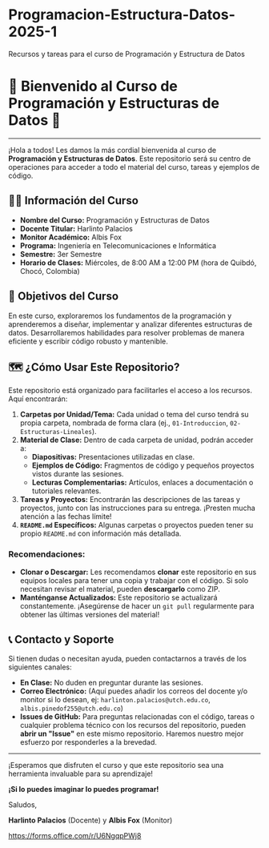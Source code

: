 # Programacion-Estructura-Datos-2025-1
Recursos y tareas para el curso de Programación y Estructura de Datos
# 🚀 Bienvenido al Curso de Programación y Estructuras de Datos 🚀

---

¡Hola a todos! Les damos la más cordial bienvenida al curso de **Programación y Estructuras de Datos**. Este repositorio será su centro de operaciones para acceder a todo el material del curso, tareas y ejemplos de código.

## 👨‍🏫 Información del Curso

* **Nombre del Curso:** Programación y Estructuras de Datos
* **Docente Titular:** Harlinto Palacios
* **Monitor Académico:** Albis Fox
* **Programa:** Ingeniería en Telecomunicaciones e Informática
* **Semestre:** 3er Semestre
* **Horario de Clases:** Miércoles, de 8:00 AM a 12:00 PM (hora de Quibdó, Chocó, Colombia)

## 🎯 Objetivos del Curso

En este curso, exploraremos los fundamentos de la programación y aprenderemos a diseñar, implementar y analizar diferentes estructuras de datos. Desarrollaremos habilidades para resolver problemas de manera eficiente y escribir código robusto y mantenible.

## 🗺️ ¿Cómo Usar Este Repositorio?

Este repositorio está organizado para facilitarles el acceso a los recursos. Aquí encontrarán:

1.  **Carpetas por Unidad/Tema:** Cada unidad o tema del curso tendrá su propia carpeta, nombrada de forma clara (ej., `01-Introduccion`, `02-Estructuras-Lineales`).
2.  **Material de Clase:** Dentro de cada carpeta de unidad, podrán acceder a:
    * **Diapositivas:** Presentaciones utilizadas en clase.
    * **Ejemplos de Código:** Fragmentos de código y pequeños proyectos vistos durante las sesiones.
    * **Lecturas Complementarias:** Artículos, enlaces a documentación o tutoriales relevantes.
3.  **Tareas y Proyectos:** Encontrarán las descripciones de las tareas y proyectos, junto con las instrucciones para su entrega. ¡Presten mucha atención a las fechas límite!
4.  **`README.md` Específicos:** Algunas carpetas o proyectos pueden tener su propio `README.md` con información más detallada.

### **Recomendaciones:**

* **Clonar o Descargar:** Les recomendamos **clonar** este repositorio en sus equipos locales para tener una copia y trabajar con el código. Si solo necesitan revisar el material, pueden **descargarlo** como ZIP.
* **Manténganse Actualizados:** Este repositorio se actualizará constantemente. ¡Asegúrense de hacer un `git pull` regularmente para obtener las últimas versiones del material!

## 📞 Contacto y Soporte

Si tienen dudas o necesitan ayuda, pueden contactarnos a través de los siguientes canales:

* **En Clase:** No duden en preguntar durante las sesiones.
* **Correo Electrónico:** (Aquí puedes añadir los correos del docente y/o monitor si lo desean, ej: `harlinton.palacios@utch.edu.co`, `albis.pinedof255@utch.edu.co`)
* **Issues de GitHub:** Para preguntas relacionadas con el código, tareas o cualquier problema técnico con los recursos del repositorio, pueden **abrir un "Issue"** en este mismo repositorio. Haremos nuestro mejor esfuerzo por responderles a la brevedad.

---

¡Esperamos que disfruten el curso y que este repositorio sea una herramienta invaluable para su aprendizaje!

**¡Si lo puedes imaginar lo puedes programar!**

Saludos,

**Harlinto Palacios** (Docente) y **Albis Fox** (Monitor)

https://forms.office.com/r/U6NgqpPWj8